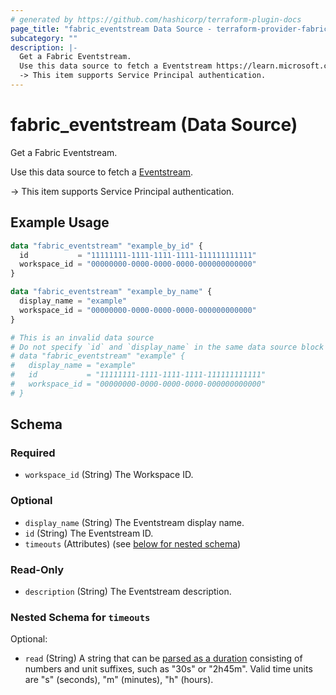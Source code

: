 ```yaml
---
# generated by https://github.com/hashicorp/terraform-plugin-docs
page_title: "fabric_eventstream Data Source - terraform-provider-fabric"
subcategory: ""
description: |-
  Get a Fabric Eventstream.
  Use this data source to fetch a Eventstream https://learn.microsoft.com/fabric/real-time-intelligence/event-streams/overview.
  -> This item supports Service Principal authentication.
---
```


# fabric_eventstream (Data Source)

Get a Fabric Eventstream.

Use this data source to fetch a [Eventstream](https://learn.microsoft.com/fabric/real-time-intelligence/event-streams/overview).

-> This item supports Service Principal authentication.

## Example Usage

```terraform
data "fabric_eventstream" "example_by_id" {
  id           = "11111111-1111-1111-1111-111111111111"
  workspace_id = "00000000-0000-0000-0000-000000000000"
}

data "fabric_eventstream" "example_by_name" {
  display_name = "example"
  workspace_id = "00000000-0000-0000-0000-000000000000"
}

# This is an invalid data source
# Do not specify `id` and `display_name` in the same data source block
# data "fabric_eventstream" "example" {
#   display_name = "example"
#   id           = "11111111-1111-1111-1111-111111111111"
#   workspace_id = "00000000-0000-0000-0000-000000000000"
# }
```

<!-- schema generated by tfplugindocs -->
## Schema

### Required

- `workspace_id` (String) The Workspace ID.

### Optional

- `display_name` (String) The Eventstream display name.
- `id` (String) The Eventstream ID.
- `timeouts` (Attributes) (see [below for nested schema](#nestedatt--timeouts))

### Read-Only

- `description` (String) The Eventstream description.

<a id="nestedatt--timeouts"></a>

### Nested Schema for `timeouts`

Optional:

- `read` (String) A string that can be [parsed as a duration](https://pkg.go.dev/time#ParseDuration) consisting of numbers and unit suffixes, such as "30s" or "2h45m". Valid time units are "s" (seconds), "m" (minutes), "h" (hours).
